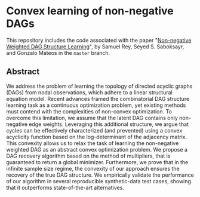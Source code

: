 # Convex learning of non-negative DAGs
This repository includes the code associated with the paper "[Non-negative Weighted DAG Structure Learning]([https://arxiv.org/abs/2207.04747](https://arxiv.org/abs/2409.07880))", by Samuel Rey, Seyed S. Saboksayr, and Gonzalo Mateos in the `master` branch.


## Abstract
We address the problem of learning the topology of directed acyclic graphs (DAGs) from nodal observations, which adhere to a linear structural equation model. Recent advances framed the combinatorial DAG structure learning task as a continuous optimization problem, yet existing methods must contend with the complexities of non-convex optimization. To overcome this limitation, we assume that the latent DAG contains only non-negative edge weights. Leveraging this additional structure, we argue that cycles can be effectively characterized (and prevented) using a convex acyclicity function based on the log-determinant of the adjacency matrix. This convexity allows us to relax the task of learning the non-negative weighted DAG as an abstract convex optimization problem. We propose a DAG recovery algorithm based on the method of multipliers, that is guaranteed to return a global minimizer. Furthermore, we prove that in the infinite sample size regime, the convexity of our approach ensures the recovery of the true DAG structure. We empirically validate the performance of our algorithm in several reproducible synthetic-data test cases, showing that it outperforms state-of-the-art alternatives.
